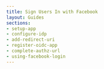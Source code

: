 ```yaml
---
title: Sign Users In with Facebook
layout: Guides
sections:
- setup-app
- configure-idp
- add-redirect-uri
- register-oidc-app
- complete-authz-url
- using-facebook-login
---
```

